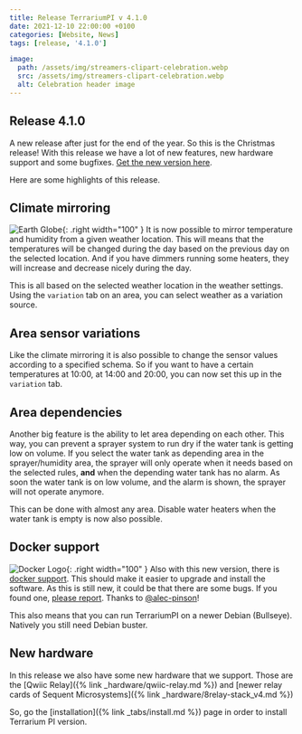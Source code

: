 ```yaml
---
title: Release TerrariumPI v 4.1.0
date: 2021-12-10 22:00:00 +0100
categories: [Website, News]
tags: [release, '4.1.0']

image:
  path: /assets/img/streamers-clipart-celebration.webp
  src: /assets/img/streamers-clipart-celebration.webp
  alt: Celebration header image
---
```


## Release 4.1.0

A new release after just for the end of the year. So this is the Christmas
release! With this release we have a lot of new features, new hardware support
and some bugfixes.
[Get the new version here](https://github.com/theyosh/TerrariumPI/releases/tag/4.1.0).

Here are some highlights of this release.

## Climate mirroring

![Earth Globe](/assets/img/Globe.webp){: .right width="100" } It is now possible
to mirror temperature and humidity from a given weather location. This will
means that the temperatures will be changed during the day based on the previous
day on the selected location. And if you have dimmers running some heaters, they
will increase and decrease nicely during the day.

This is all based on the selected weather location in the weather settings.
Using the `variation` tab on an area, you can select weather as a variation
source.

## Area sensor variations

Like the climate mirroring it is also possible to change the sensor values
according to a specified schema. So if you want to have a certain temperatures
at 10:00, at 14:00 and 20:00, you can now set this up in the `variation` tab.

## Area dependencies

Another big feature is the ability to let area depending on each other. This
way, you can prevent a sprayer system to run dry if the water tank is getting
low on volume. If you select the water tank as depending area in the
sprayer/humidity area, the sprayer will only operate when it needs based on the
selected rules, **and** when the depending water tank has no alarm. As soon the
water tank is on low volume, and the alarm is shown, the sprayer will not
operate anymore.

This can be done with almost any area. Disable water heaters when the water tank
is empty is now also possible.

## Docker support

![Docker Logo](/assets/img/DockerLogo.webp){: .right width="100" } Also with
this new version, there is
[docker support](https://theyosh.github.io/TerrariumPI/install/#docker). This
should make it easier to upgrade and install the software. As this is still new,
it could be that there are some bugs. If you found one,
[please report](https://github.com/theyosh/TerrariumPI/issues). Thanks to
[@alec-pinson](https://github.com/alec-pinson)!

This also means that you can run TerrariumPI on a newer Debian (Bullseye).
Natively you still need Debian buster.

## New hardware

In this release we also have some new hardware that we support. Those are the
[Qwiic Relay]({% link _hardware/qwiic-relay.md %}) and [newer relay cards of
Sequent Microsystems]({% link _hardware/8relay-stack_v4.md %})

So, go the [installation]({% link _tabs/install.md %}) page in order to install
Terrarium PI version.
